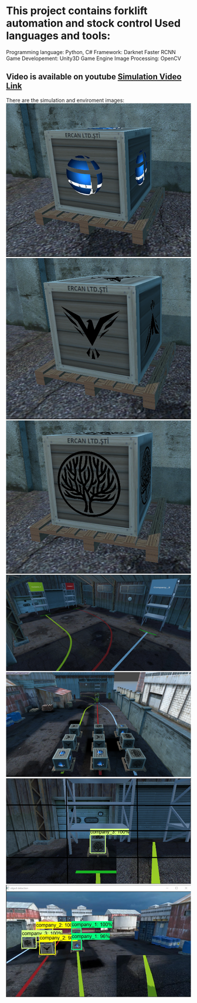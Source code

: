 # This project contains forklift automation and stock control Used languages and tools:
Programming language: Python, C#
Framework: Darknet  Faster RCNN
Game Developement: Unity3D Game Engine
Image Processing: OpenCV
## Video is available on youtube [Simulation Video Link](https://www.youtube.com/watch?v=nJC3Y_SUnbw)
There are the simulation and enviroment images:<br/>
![stuff1](images/malzeme1.png)
![stuff2](images/malzeme2.png)
![stuff3](images/malzeme3.png)
![inWarehouse](images/inWarehouse.png)
![backstage](images/backstage.png)
![detection](images/detection.png)
![object_detection_screen](images/object_detection_screen1.png)
